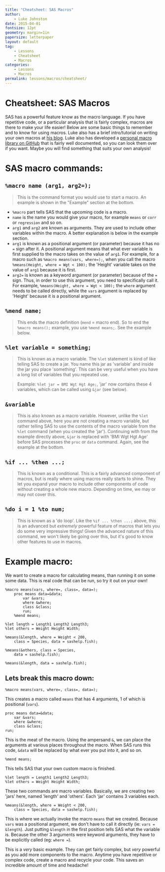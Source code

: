 ```yaml
---  
title: "Cheatsheet: SAS Macros"
author:
    - Luke Johnston
date: 2015-04-01
fontsize: 12pt
geometry: margin=1in
papersize: letterpaper
layout: default
tag:
    - Lessons
    - Cheatsheet
    - Macros
categories:
    - Lessons
    - Macros
permalink: lessons/macros/cheatsheet/
---
```


# Cheatsheet: SAS Macros #

SAS has a powerful feature know as the macro language.  If you have
repetitive code, or a particular analysis that is fairly complex,
macros are there to make your life easier!  Below are some basic
things to remember and to know for using macros.  Luke also has a
brief intro/tutorial on writing your own macros at
[his blog](http://lwjohnst86.github.io/Introduction-Creating-Macro-SAS/).
Luke also has developed a
[personal macro library on GitHub](https://github.com/lwjohnst86/sasToolkit/src)
that is fairly well documented, so you can look them over if you want.
Maybe you will find something that suits your own analysis!

# SAS macro commands: #

## `%macro name (arg1, arg2=);` ##

> This is the command format you would use to start a macro.  An
> example is shown in the "Example" section at the bottom.

* `%macro` part tells SAS that the upcoming code is a macro.
* `name` is the name you would give your macro, for example `means` or
  `corr` or `regression` and so on.
* `arg1` and `arg2` are known as arguments.  They are used to include
  other variables within the macro.  A better explanation is below in
  the example section.
* `arg1` is known as a positional argument (or parameter) because it
  has no `=` sign after it.  A positional argument means that what
  ever variable is first supplied to the macro takes on the value of
  `arg1`.  For example, for a macro such as `%macro means(vars,
  where=);`, when you call the macro `%means(Height, where = Wgt <
  100);` the 'Height' variable takes on the value of `arg1` because it
  is first.
* `arg2=` is known as a keyword argument (or parameter) because of the
  `=` sign.  Thus, in order to use this argument, you need to
  specifically call it.  For example, `%means(Height, where = Wgt <
  100);` the `where` argument needs to be called directly, while
  the `vars` argument is replaced by 'Height' because it is a
  positional argument.

## `%mend name;` ##

> This ends the macro definition (`mend` = macro end).  So to end the
> `%macro means();` example, you use `%mend means;`.  See the example
> below.

## `%let variable = something;` ##

> This is known as a macro variable.  The `%let` statement is kind of
> like telling SAS to create a jar.  You name this jar as 'variable'
> and inside the jar you place 'something'.  This can be very useful
> when you have a long list of variables that you repeated use.

> Example: `%let jar = BMI Wgt Hgt Age;`, 'jar' now contains
> these 4 variables, which can be called using `&jar` (see below).

## `&variable` ##

> This is also known as a macro variable.  However, unlike the `%let`
> command above, here you are not creating a macro variable, but
> rather telling SAS to use the contents of the macro variable from
> the `%let` command (when you created the 'jar').  Continuing with
> from the example directly above, `&jar` is replaced with 'BMI Wgt
> Hgt Age' before SAS processes the `proc` or `data` command.  Again,
> see the example at the bottom.

## `%if ... %then ...;` ##

> This is known as a conditional.  This is a fairly advanced component
> of macros, but is really where using macros really starts to shine.
> They let you expand your macro to include other components of code
> without creating a whole new macro.  Depending on time, we may or
> may not cover this.

## `%do i = 1 %to num;` ##

> This is known as a 'do loop'.  Like the `%if ... %then ...;` above,
> this is an advanced but *extremely* powerful feature of macros that
> lets you do some very impressive things!  Given the advanced nature
> of this command, we won't likely be going over this, but it's good
> to know other features to use in macros.

# Example macro: #

We want to create a macro for calculating means, than running it on
some some data.  This is real code that can be run, so try it out on
your own!

    %macro means(vars, where=, class=, data=);
        proc means data=&data;
            var &vars;
            where &where;
            class &class;
            run;
        %mend means;

    %let length = Length1 Length2 Length3;
    %let others = Weight Height Width;

    %means(&length, where = Weight < 200,
        class = Species, data = sashelp.fish);

    %means(&others, class = Species,
        data = sashelp.fish);

    %means(&length, data = sashelp.fish);

## Lets break this macro down: ##

    %macro means(vars, where=, class=, data=);

This creates a macro called `means` that has 4 arguments, 1 of which
is positional (`vars`).

    proc means data=&data;
        var &vars;
        where &where;
        class &class;
    run;

This is the meat of the macro.  Using the ampersand `&`, we can place
the arguments at various places throughout the macro.  When SAS runs
this code, `&data` will be replaced by what ever you put into it, and
so on.

    %mend means;

This tells SAS that your own custom macro is finished.

    %let length = Length1 Length2 Length3;
    %let others = Weight Height Width;

These two commands are macro variables.  Basically, we are creating
two 'jars' here, named 'length' and 'others'.  Each 'jar' contains 3
variables each.

    %means(&length, where = Weight < 200,
        class = Species, data = sashelp.fish);

This is where we actually invoke the macro `means` that we created.
Because `vars` was a positional argument, we don't have to call it
directly (ie: `vars = &length`).  Just putting `&length` in the first
position tells SAS what the variable is.  Because the other 3
arguments were keyword arguments, they have to be explicitly called
(eg: `where =`).

This is a *very* basic example.  They can get fairly complex, but
*very* powerful as you add more components to the macro.  Anytime you
have repetitive or complex code, create a macro and recycle your
code.  This saves an incredible amount of time and headache!
